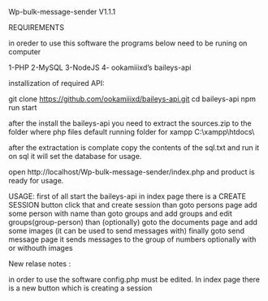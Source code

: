 Wp-bulk-message-sender V1.1.1


REQUIREMENTS

in oreder to use this software the programs below need to be runing on computer

1-PHP
2-MySQL
3-NodeJS
4- ookamiiixd’s baileys-api



installization of required API:

git clone https://github.com/ookamiiixd/baileys-api.git
cd baileys-api
npm run start

after the install the baileys-api you need to extract the sources.zip to the folder where php files default running folder for xampp C:\xampp\htdocs\

after the extractation is complate copy the contents of the sql.txt and run it on sql it will set the database for usage.


open http://localhost/Wp-bulk-message-sender/index.php and product is ready for usage.

USAGE:
first of all start the baileys-api
in index page there is a CREATE SESSION button click that and create session
than goto persons page add some person with name than goto groups and add groups and edit groups(group-person)
than (optionally) goto the documents page and add some images (it can be used to send messages with)
finally goto send message page it sends messages to the group of numbers optionally with or withouth images

New relase notes :

in order to use the software config.php must be edited.
In index page there is a new button which is creating a session
